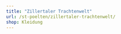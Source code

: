 ```yaml
---
title: "Zillertaler Trachtenwelt"
url: /st-poelten/zillertaler-trachtenwelt/
shop: Kleidung
---
```

